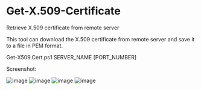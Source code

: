 # Get-X.509-Certificate
Retrieve X.509 certificate from remote server

This tool can download the X.509 certificate from remote server and save it to a file in PEM format.

Get-X509.Cert.ps1 SERVER_NAME [PORT_NUMBER]

Screenshot:

![image](https://user-images.githubusercontent.com/57880343/177472650-d91e910f-5436-41ed-9b88-63fb1ed4fed4.png)
![image](https://user-images.githubusercontent.com/57880343/177473477-e54f60ca-4ab2-4eb9-9c9f-40b6786096d7.png)
![image](https://user-images.githubusercontent.com/57880343/177472726-d824a887-98c2-4b1f-b355-5a563a023fba.png)
![image](https://user-images.githubusercontent.com/57880343/177472777-0afa023b-27d9-4733-a8b6-a7ba401a1387.png)
